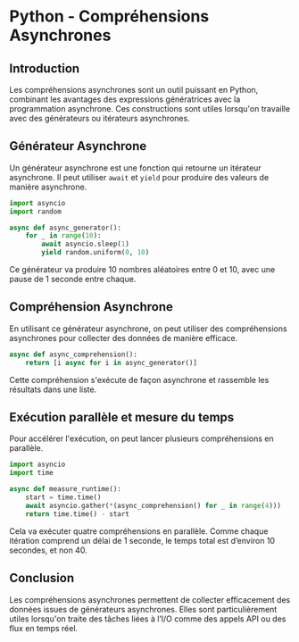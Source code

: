 # Python - Compréhensions Asynchrones

## Introduction

Les compréhensions asynchrones sont un outil puissant en Python, combinant les avantages des expressions génératrices avec la programmation asynchrone. Ces constructions sont utiles lorsqu'on travaille avec des générateurs ou itérateurs asynchrones.

## Générateur Asynchrone

Un générateur asynchrone est une fonction qui retourne un itérateur asynchrone. Il peut utiliser `await` et `yield` pour produire des valeurs de manière asynchrone.

```python
import asyncio
import random

async def async_generator():
    for _ in range(10):
        await asyncio.sleep(1)
        yield random.uniform(0, 10)
```

Ce générateur va produire 10 nombres aléatoires entre 0 et 10, avec une pause de 1 seconde entre chaque.

## Compréhension Asynchrone

En utilisant ce générateur asynchrone, on peut utiliser des compréhensions asynchrones pour collecter des données de manière efficace.

```python
async def async_comprehension():
    return [i async for i in async_generator()]
```

Cette compréhension s'exécute de façon asynchrone et rassemble les résultats dans une liste.

## Exécution parallèle et mesure du temps

Pour accélérer l'exécution, on peut lancer plusieurs compréhensions en parallèle.

```python
import asyncio
import time

async def measure_runtime():
    start = time.time()
    await asyncio.gather(*(async_comprehension() for _ in range(4)))
    return time.time() - start
```

Cela va exécuter quatre compréhensions en parallèle. Comme chaque itération comprend un délai de 1 seconde, le temps total est d’environ 10 secondes, et non 40.

## Conclusion

Les compréhensions asynchrones permettent de collecter efficacement des données issues de générateurs asynchrones. Elles sont particulièrement utiles lorsqu'on traite des tâches liées à l’I/O comme des appels API ou des flux en temps réel.

